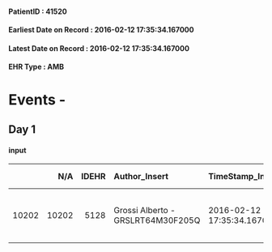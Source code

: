 
#### PatientID : 41520
#### Earliest Date on Record : 2016-02-12 17:35:34.167000
#### Latest Date on Record : 2016-02-12 17:35:34.167000
#### EHR Type : AMB

# Events - 

## Day 1

#### input
|       |    N/A |   IDEHR | Author_Insert                     | TimeStamp_Insert           | EHRType   |   PatientID |   IDDigitalSignDocument | persone_vicine   |   Unnamed: 0_x.1 |   IDANAMNESI_SOCIALE | Patient   | FamigliaAltro   | Paziente_T   | FamigliaAltro_T   |   Non_Rilevabile_x.1 | Note_Non_Rilevabile_x.1   | opt_Problemi   | chk_contr_sintomi   | opt_paziente_a   | opt_famiglia_a   | opt_adeguatezza   | opt_paziente_solo   | ds_note_con                                          | opt_presente_assente   | Presenza_minori   | Caregiver_principale   | opt_capacita     | ds_familiari_coinv   | opt_risorse_ec   | opt_paziente_ad   | opt_caregiver_ad   | Needs     | Domestic partnership   | Fragility                    |
|------:|-------:|--------:|:----------------------------------|:---------------------------|:----------|------------:|------------------------:|:-----------------|-----------------:|---------------------:|:----------|:----------------|:-------------|:------------------|---------------------:|:--------------------------|:---------------|:--------------------|:-----------------|:-----------------|:------------------|:--------------------|:-----------------------------------------------------|:-----------------------|:------------------|:-----------------------|:-----------------|:---------------------|:-----------------|:------------------|:-------------------|:----------|:-----------------------|:-----------------------------|
| 10202 |  10202 |    5128 | Grossi Alberto - GRSLRT64M30F205Q | 2016-02-12 17:35:34.167000 | AMB       |       41520 |                  272473 | N/A              |             2529 |                 1669 | Si#1      | Si#1            | No#0         | Si#1              |                    0 | NR                        | No#0           | controllo sintomi#0 | Congruenti#1     | Congruenti#1     | Da valutare#2     | No#0                | Vive con il marito di 92 anni, due figlie fuori casa | Presente#1             | No#0              | daughter Margherita    | Incrementabile#1 | figlia Amedea        | Adeguate#1       | Totale#2          | Totale#2           | Clinici#0 | Coniuge/Convivente#0   | sovraccarico assistenziale#4 |


